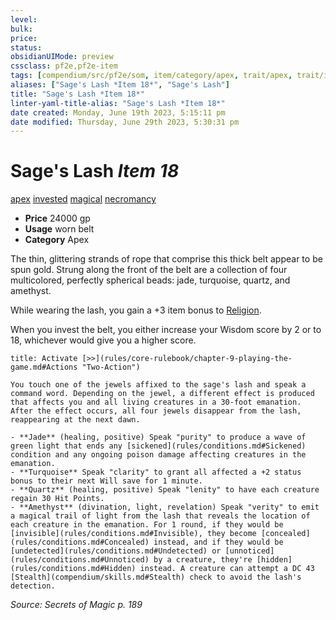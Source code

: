 ```yaml
---
level:
bulk:
price:
status:
obsidianUIMode: preview
cssclass: pf2e,pf2e-item
tags: [compendium/src/pf2e/som, item/category/apex, trait/apex, trait/invested, trait/magical, trait/necromancy]
aliases: ["Sage's Lash *Item 18*", "Sage's Lash"]
title: "Sage's Lash *Item 18*"
linter-yaml-title-alias: "Sage's Lash *Item 18*"
date created: Monday, June 19th 2023, 5:15:11 pm
date modified: Thursday, June 29th 2023, 5:30:31 pm
---
```


# Sage's Lash *Item 18*

[apex](rules/traits/apex.md) [invested](rules/traits/invested.md) [magical](rules/traits/magical.md) [necromancy](rules/traits/necromancy.md)  

- **Price** 24000 gp
- **Usage** worn belt
- **Category** Apex

The thin, glittering strands of rope that comprise this thick belt appear to be spun gold. Strung along the front of the belt are a collection of four multicolored, perfectly spherical beads: jade, turquoise, quartz, and amethyst.

While wearing the lash, you gain a +3 item bonus to [Religion](compendium/skills.md#Religion).

When you invest the belt, you either increase your Wisdom score by 2 or to 18, whichever would give you a higher score.

```ad-embed-ability
title: Activate [>>](rules/core-rulebook/chapter-9-playing-the-game.md#Actions "Two-Action")

You touch one of the jewels affixed to the sage's lash and speak a command word. Depending on the jewel, a different effect is produced that affects you and all living creatures in a 30-foot emanation. After the effect occurs, all four jewels disappear from the lash, reappearing at the next dawn.

- **Jade** (healing, positive) Speak "purity" to produce a wave of green light that ends any [sickened](rules/conditions.md#Sickened) condition and any ongoing poison damage affecting creatures in the emanation.
- **Turquoise** Speak "clarity" to grant all affected a +2 status bonus to their next Will save for 1 minute.
- **Quartz** (healing, positive) Speak "lenity" to have each creature regain 30 Hit Points.
- **Amethyst** (divination, light, revelation) Speak "verity" to emit a magical trail of light from the lash that reveals the location of each creature in the emanation. For 1 round, if they would be [invisible](rules/conditions.md#Invisible), they become [concealed](rules/conditions.md#Concealed) instead, and if they would be [undetected](rules/conditions.md#Undetected) or [unnoticed](rules/conditions.md#Unnoticed) by a creature, they're [hidden](rules/conditions.md#Hidden) instead. A creature can attempt a DC 43 [Stealth](compendium/skills.md#Stealth) check to avoid the lash's detection.
```

*Source: Secrets of Magic p. 189*
